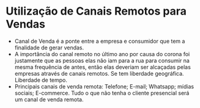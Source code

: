 # Utilização de Canais Remotos para Vendas
- Canal de Venda é a ponte entre a empresa e consumidor que tem a finalidade de gerar vendas.
- A importância do canal remoto no último ano por causa do corona foi justamente que as pessoas elas não iam para  a rua para consumir na mesma frequência de antes, então elas deveriam ser alcaçadas pelas empresas através de canais remotos. Se tem liberdade geográfica. Liberdade de tempo.
- Principais canais de venda remota: Telefone; E-mail; Whatsapp; mídias sociais; E-commerce. Tudo o que não tenha o cliente presencial será um canal de venda remota.